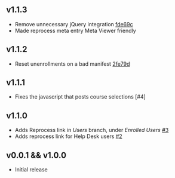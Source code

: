 ## v1.1.3

- Remove unnecessary jQuery integration [fde69c][fde69c]
- Made reprocess meta entry Meta Viewer friendly

[fde69c]: https://github.com/lsuits/ues_reprocess/commit/fde69c2ef45c707472c5943a1dccb2f58f4a2424

## v1.1.2

- Reset unenrollments on a bad manifest [2fe79d][2fe79d]

[2fe79d]: https://github.com/lsuits/ues_reprocess/commit/2fe79d09cb5e79d8659c6f2d8bc31632ff49d4b7

## v1.1.1

- Fixes the javascript that posts course selections [#4]

[4]: https://github.com/lsuits/ues_reprocess/issues/4

## v1.1.0

- Adds Reprocess link in _Users_ branch, under _Enrolled Users_ [#3][3]
- Adds reprocess link for Help Desk users [#2][2]

[3]: https://github.com/lsuits/ues_reprocess/issues/3
[2]: https://github.com/lsuits/ues_reprocess/issues/2

## v0.0.1 && v1.0.0

- Initial release
